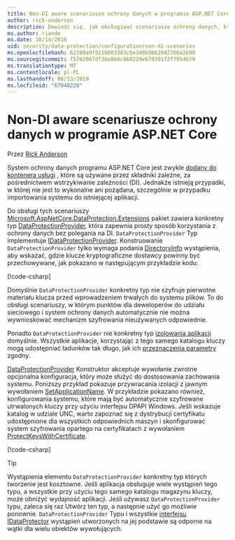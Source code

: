 ```yaml
---
title: Non-DI aware scenariusze ochrony danych w programie ASP.NET Core
author: rick-anderson
description: Dowiedz się, jak obsługiwać scenariusze ochrony danych, których nie może lub nie chcesz używać usługę oferowaną przez wstrzykiwanie zależności.
ms.author: riande
ms.date: 10/14/2016
uid: security/data-protection/configuration/non-di-scenarios
ms.openlocfilehash: 62280a9f911b003383cbe348b9b62942766a2b99
ms.sourcegitcommit: f5762967df3be8b8c868229e679301f2f7954679
ms.translationtype: MT
ms.contentlocale: pl-PL
ms.lasthandoff: 06/13/2019
ms.locfileid: "67048228"
---
```

# <a name="non-di-aware-scenarios-for-data-protection-in-aspnet-core"></a>Non-DI aware scenariusze ochrony danych w programie ASP.NET Core

Przez [Rick Anderson](https://twitter.com/RickAndMSFT)

System ochrony danych programu ASP.NET Core jest zwykle [dodany do kontenera usługi](xref:security/data-protection/consumer-apis/overview) , które są używane przez składniki zależne, za pośrednictwem wstrzykiwanie zależności (DI). Jednakże istnieją przypadki, w której nie jest to wykonalne ani pożądana, szczególnie w przypadku importowania systemu do istniejącej aplikacji.

Do obsługi tych scenariuszy [Microsoft.AspNetCore.DataProtection.Extensions](https://www.nuget.org/packages/Microsoft.AspNetCore.DataProtection.Extensions/) pakiet zawiera konkretny typ [DataProtectionProvider](/dotnet/api/Microsoft.AspNetCore.DataProtection.DataProtectionProvider), która zapewnia prosty sposób korzystania z ochrony danych bez polegania na DI. `DataProtectionProvider` Typ implementuje [IDataProtectionProvider](/dotnet/api/microsoft.aspnetcore.dataprotection.idataprotectionprovider). Konstruowanie `DataProtectionProvider` tylko wymaga podania [DirectoryInfo](/dotnet/api/system.io.directoryinfo) wystąpienia, aby wskazać, gdzie klucze kryptograficzne dostawcy powinny być przechowywane, jak pokazano w następującym przykładzie kodu:

[!code-csharp[](non-di-scenarios/_static/nodisample1.cs)]

Domyślnie `DataProtectionProvider` konkretny typ nie szyfruje pierwotne materiału klucza przed wprowadzeniem trwałych do systemu plików. To do obsługi scenariuszy, w którym punktów dla deweloperów do udziału sieciowego i system ochrony danych automatycznie nie można wywnioskować mechanizm szyfrowania nieużywanych odpowiednie.

Ponadto `DataProtectionProvider` nie konkretny typ [izolowania aplikacji](xref:security/data-protection/configuration/overview#per-application-isolation) domyślnie. Wszystkie aplikacje, korzystając z tego samego katalogu kluczy mogą udostępniać ładunków tak długo, jak ich [przeznaczenia parametry](xref:security/data-protection/consumer-apis/purpose-strings) zgodny.

[DataProtectionProvider](/dotnet/api/microsoft.aspnetcore.dataprotection.dataprotectionprovider) Konstruktor akceptuje wywołanie zwrotne opcjonalna konfiguracja, który może służyć do dostosowania zachowania systemu. Poniższy przykład pokazuje przywracania izolacji z jawnym wywołaniem [SetApplicationName](/dotnet/api/microsoft.aspnetcore.dataprotection.dataprotectionbuilderextensions.setapplicationname). W przykładzie pokazano również, konfigurowania systemu, które mają być automatycznie szyfrowane utrwalonych kluczy przy użyciu interfejsu DPAPI Windows. Jeśli wskazuje katalog w udziale UNC, warto zapoznać się z dystrybucji certyfikatu udostępnione dla wszystkich odpowiednich maszyn i skonfigurować system szyfrowania opartego na certyfikatach z wywołaniem [ProtectKeysWithCertificate](/dotnet/api/microsoft.aspnetcore.dataprotection.dataprotectionbuilderextensions.protectkeyswithcertificate).

[!code-csharp[](non-di-scenarios/_static/nodisample2.cs)]

> [!TIP]
> Wystąpienia elementu `DataProtectionProvider` konkretny typ których tworzenie jest kosztowne. Jeśli aplikacja obsługuje wiele wystąpień tego typu, a wszystkie przy użyciu tego samego katalogu magazynu kluczy, może obniżyć wydajność aplikacji. Jeśli używasz `DataProtectionProvider` typu, zaleca się raz Utwórz ten typ, a następnie użyć go możliwie ponownie. `DataProtectionProvider` Typu i wszystkie [interfejsu IDataProtector](/dotnet/api/microsoft.aspnetcore.dataprotection.idataprotector) wystąpień utworzonych na jej podstawie są odporne na wątki dla wielu obiektów wywołujących.
